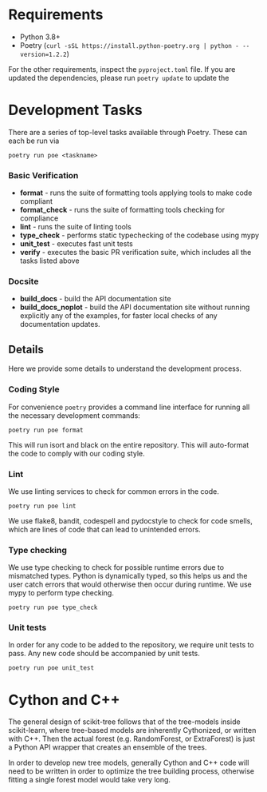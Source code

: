 # Requirements
* Python 3.8+
* Poetry (`curl -sSL https://install.python-poetry.org | python - --version=1.2.2`)

For the other requirements, inspect the ``pyproject.toml`` file. If you are updated the dependencies, please run `poetry update` to update the

# Development Tasks
There are a series of top-level tasks available through Poetry. These can each be run via

 `poetry run poe <taskname>`

### Basic Verification
* **format** - runs the suite of formatting tools applying tools to make code compliant
* **format_check** - runs the suite of formatting tools checking for compliance
* **lint** - runs the suite of linting tools
* **type_check** - performs static typechecking of the codebase using mypy
* **unit_test** - executes fast unit tests
* **verify** - executes the basic PR verification suite, which includes all the tasks listed above

### Docsite
* **build_docs** - build the API documentation site
* **build_docs_noplot** - build the API documentation site without running explicitly any of the examples, for faster local checks of any documentation updates.

## Details

Here we provide some details to understand the development process.

### Coding Style

For convenience ``poetry`` provides a command line interface for running all the necessary development commands:

    poetry run poe format

This will run isort and black on the entire repository. This will auto-format the code to comply with our coding style.

### Lint

We use linting services to check for common errors in the code.

    poetry run poe lint

We use flake8, bandit, codespell and pydocstyle to check for code smells, which are lines of code that can lead to unintended errors.

### Type checking

We use type checking to check for possible runtime errors due to mismatched types. Python is dynamically typed, so this helps us and the user catch errors that would otherwise then occur during runtime. We use mypy to perform type checking.

    poetry run poe type_check

### Unit tests

In order for any code to be added to the repository, we require unit tests to pass. Any new code should be accompanied by unit tests.

    poetry run poe unit_test

# Cython and C++
The general design of scikit-tree follows that of the tree-models inside scikit-learn, where tree-based models are inherently Cythonized, or written with C++. Then the actual forest (e.g. RandomForest, or ExtraForest) is just a Python API wrapper that creates an ensemble of the trees.

In order to develop new tree models, generally Cython and C++ code will need to be written in order to optimize the tree building process, otherwise fitting a single forest model would take very long.
